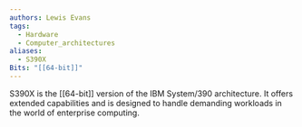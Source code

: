 ```yaml
---
authors: Lewis Evans
tags:
  - Hardware
  - Computer_architectures
aliases:
  - S390X
Bits: "[[64-bit]]"
---
```

S390X is the [[64-bit]] version of the IBM System/390 architecture. It offers extended capabilities and is designed to handle demanding workloads in the world of enterprise computing.